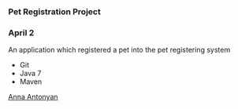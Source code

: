 ### Pet Registration Project

### April 2

An application which registered a pet into the pet registering system

* Git
* Java 7
* Maven

[Anna Antonyan](http://sqasolution.com)
